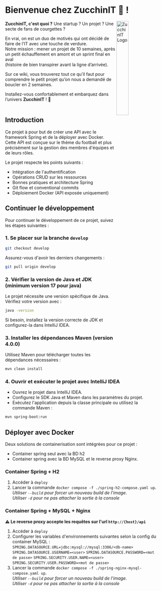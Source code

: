 # Bienvenue chez ZucchinIT 🥒 !

<p align="left">
  <img src="https://github.com/user-attachments/assets/594a770e-8e80-4a7d-83e8-0033d07793b7" 
       alt="ZucchinIT Logo" width="28%" align="right">
</p>

**ZucchinIT, c'est quoi ?** Une startup ? Un projet ? Une secte de fans de courgettes ?  

En vrai, on est un duo de motivés qui ont décidé de faire de l'IT avec une touche de verdure.  
Notre mission : mener un projet de 10 semaines, après un petit échauffement en amont et un sprint final en aval  
(histoire de bien transpirer avant la ligne d’arrivée).  

Sur ce wiki, vous trouverez tout ce qu’il faut pour comprendre le petit projet qu’on nous a demandé de boucler en 2 semaines.  

Installez-vous confortablement et embarquez dans l’univers **ZucchinIT** ! 🚀  
<br>

## Introduction
Ce projet à pour but de créer une API avec le framework Spring et de la déployer avec Docker.
Cette API est conçue sur le thème du football et plus précisément sur la gestion des membres d'équipes et de leurs rôles.

Le projet respecte les points suivants :
* Intégration de l'authentification
* Opérations CRUD sur les ressources
* Bonnes pratiques et architecture Spring
* Git flow et conventional commits
* Déploiement Docker (API exposée uniquement)

## Continuer le développement
Pour continuer le développement de ce projet, suivez les étapes suivantes :

### 1. Se placer sur la branche `develop`
```sh
git checkout develop
```
Assurez-vous d'avoir les derniers changements :
```sh
git pull origin develop
```

### 2. Vérifier la version de Java et JDK (minimum version 17 pour java)
Le projet nécessite une version spécifique de Java. Vérifiez votre version avec :
```sh
java -version
```

Si besoin, installez la version correcte de JDK et configurez-la dans IntelliJ IDEA.

### 3. Installer les dépendances Maven (version 4.0.0)
Utilisez Maven pour télécharger toutes les dépendances nécessaires :
```sh
mvn clean install
```

### 4. Ouvrir et exécuter le projet avec IntelliJ IDEA
- Ouvrez le projet dans IntelliJ IDEA.
- Configurez le SDK Java et Maven dans les paramètres du projet.
- Exécutez l'application depuis la classe principale ou utilisez la commande Maven :
```sh
mvn spring-boot:run
```

## Déployer avec Docker
Deux solutions de containerisation sont intégrées pour ce projet :
* Container spring seul avec la BD h2
* Container spring avec la BD MySQL et le reverse proxy Nginx.

### Container Spring + H2
1. Accéder à `deploy`
2. Lancer la commande `docker compose -f ./spring-h2-compose.yaml up`.\
*Utiliser `--build` pour forcer un nouveau build de l'image.*\
*Utiliser `-d` pour ne pas attacher la sortie à la console*

### Container Spring + MySQL + Nginx
**⚠️ Le reverse proxy accepte les requêtes sur l'url `http://{host}/api`**
1. Accéder à `deploy`
2. Configurer les variables d'environnements suivantes selon la config du container MySQL :
`SPRING.DATASOURCE.URL=jdbc:mysql://mysql:3306/<db-name>`
`SPRING.DATASOURCE.USERNAME=<user>`
`SPRING.DATASOURCE.PASSWORD=<mot de passe>`
`SPRING.SECURITY.USER.NAME=<user>`
`SPRING.SECURITY.USER.PASSWORD=<mot de passe>`
3. Lancer la commande `docker compose -f ./spring-nginx-mysql-compose.yaml up`.\
*Utiliser `--build` pour forcer un nouveau build de l'image.*\
*Utiliser `-d` pour ne pas attacher la sortie à la console*
